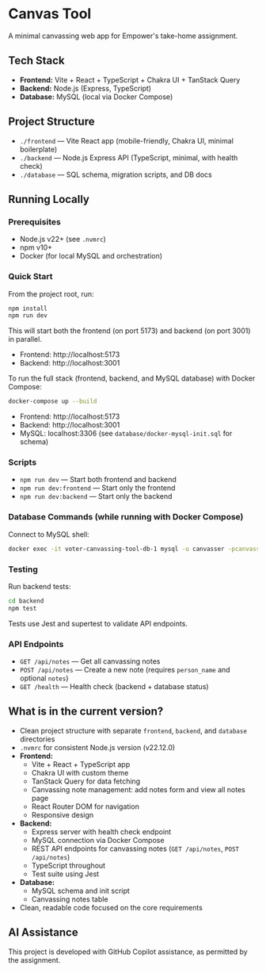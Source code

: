 # Canvas Tool

A minimal canvassing web app for Empower's take-home assignment.

## Tech Stack
- **Frontend:** Vite + React + TypeScript + Chakra UI + TanStack Query
- **Backend:** Node.js (Express, TypeScript)
- **Database:** MySQL (local via Docker Compose)

## Project Structure
- `./frontend` — Vite React app (mobile-friendly, Chakra UI, minimal boilerplate)
- `./backend` — Node.js Express API (TypeScript, minimal, with health check)
- `./database` — SQL schema, migration scripts, and DB docs

## Running Locally

### Prerequisites
- Node.js v22+ (see `.nvmrc`)
- npm v10+
- Docker (for local MySQL and orchestration)

### Quick Start
From the project root, run:

```bash
npm install
npm run dev
```

This will start both the frontend (on port 5173) and backend (on port 3001) in parallel.

- Frontend: http://localhost:5173
- Backend: http://localhost:3001

To run the full stack (frontend, backend, and MySQL database) with Docker Compose:

```bash
docker-compose up --build
```

- Frontend: http://localhost:5173
- Backend: http://localhost:3001
- MySQL: localhost:3306 (see `database/docker-mysql-init.sql` for schema)

### Scripts
- `npm run dev` — Start both frontend and backend
- `npm run dev:frontend` — Start only the frontend
- `npm run dev:backend` — Start only the backend

### Database Commands (while running with Docker Compose)

Connect to MySQL shell:
```bash
docker exec -it voter-canvassing-tool-db-1 mysql -u canvasser -pcanvasserpass canvassing
```

### Testing

Run backend tests:
```bash
cd backend
npm test
```

Tests use Jest and supertest to validate API endpoints.

### API Endpoints
- `GET /api/notes` — Get all canvassing notes
- `POST /api/notes` — Create a new note (requires `person_name` and optional `notes`)
- `GET /health` — Health check (backend + database status)

## What is in the current version?
- Clean project structure with separate `frontend`, `backend`, and `database` directories
- `.nvmrc` for consistent Node.js version (v22.12.0)
- **Frontend:**
  - Vite + React + TypeScript app
  - Chakra UI with custom theme
  - TanStack Query for data fetching
  - Canvassing note management: add notes form and view all notes page
  - React Router DOM for navigation
  - Responsive design
- **Backend:**
  - Express server with health check endpoint
  - MySQL connection via Docker Compose
  - REST API endpoints for canvassing notes (`GET /api/notes`, `POST /api/notes`)
  - TypeScript throughout
  - Test suite using Jest
- **Database:**
  - MySQL schema and init script
  - Canvassing notes table
- Clean, readable code focused on the core requirements

## AI Assistance
This project is developed with GitHub Copilot assistance, as permitted by the assignment.
